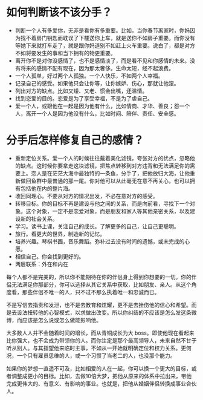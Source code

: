 # 如何判断该不该分手？
* 判断一个人有多爱你，无非是看你有多重要。比如，当你春节离家时，你妈因为找不着房门钥匙而耽误了下楼送你上车，就是送你不如房子重要。而你没有等她下来就打车走了，就是跟你妈道别不如赶上火车重要。说白了，都是对方不如将要发生的事和当下拥有的物更重要。
* 离开你不是对你没感情了，也不是感情淡了，而是看不见和你感情的未来。没有将来的感情不配有现在，因为那太奢侈。生命太短，经不起浪费。
* 一个人孤单，好过两个人孤独。一个人快乐，不如两个人幸福。
* 记录自己的感受。如果他只会让你等，让你嫉妒、伤心，那就让他滚。
* 列出对方的缺点。比如又矮、又老、惯会出嘴，还滥情。
* 找到恋爱的目的。恋爱是为了享受幸福，不是为了虐自己。
* 爱一个人，或跟他在一起是因为他有什么，比如情商、才华、善良；怨一个人，离开一个人是因为他没有什么，比如时间、陪伴、责任、安全感。

# 分手后怎样修复自己的感情？
* 重新定位关系。爱一个人的时候往往戴着美化滤镜，夸张对方的优点，忽略他的缺点。这时候你要拿走这块滤镜，把焦点转移到对方违背和无法满足你的需要上。恋人是在茫茫大海中最独特的一条鱼，分手了，把他放归大海，让他重新做回鱼群中最普通的那一尾。你对他可以从此毫无在意不再关心，也可以拥有包括他在内的整片海。
* 收回同理心。不要从对方的情况出发，不必在意对方的感受。
* 转移目标。你的目标不再是建设与他之间的关系，而是向前看，寻找下一个对象。这个对象，一定不是恋爱对象，而是朋友和家人等其他亲密关系，以及建设新的社会关系。
* 学习。读书上课，关注自己的成长。了解更多的自己，让自己更聪明。
* 旅行。看更大的世界，制造新的记忆。
* 培养兴趣。琴棋书画，音乐舞蹈。弥补过去没有时间的遗憾，或未完成的心愿。
* 相信自己。你会找到更好的。
* 两层联系：外在和内在

每个人都不是完美的，所以你不能期待在你的伴侣身上得到你想要的一切。你的伴侣无法满足你那部分，你可以选择从其它关系中获取，比如朋友、亲人。从这个角度看，那些伴侣不唯一的人，只不过不那么执着唯一和忠诚而已。

不是写信去指责和发泄，也不是去教育和炫耀，更不是去挫伤他的信心和希望。而是去设法扭转他的心智模式，以求做出改变。所以你纠结的不应该是怎么发这条微博，而应该是怎么说或怎么做能影响他。

大多数人人并不会随着时间的增长，而从青铜成长为大 boss。即使他现在看起来比你强大，也不会成为带领你的人。而你注定是那个最高领导人，未来自然不甘于听从别人。与其指望他来临时主事，不如从一开始就明确定位和权力关系。更何况，一个只有雇员思维的人，或一个习惯了当老二的人，也没那个能力。

如果你的梦想一直遥不可及，比如相爱的人在一起，你可以换一个更大的目标，或者调整成更小的目标。比如，去做10倍大梦，把他从原来的体系中拉出来，带他完成更伟大的、有意义、有影响的事业。也就是，把他从婚姻伴侣转换成事业合伙人。
